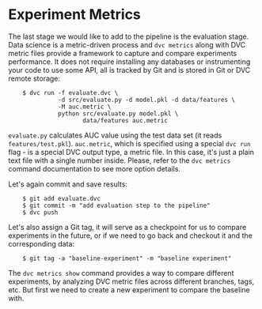 # Experiment Metrics

The last stage we would like to add to the pipeline is the evaluation stage.
Data science is a metric-driven process and `dvc metrics` along with DVC metric
files provide a framework to capture and compare experiments performance. It
does not require installing any databases or instrumenting your code to use some
API, all is tracked by Git and is stored in Git or DVC remote storage:

```dvc
    $ dvc run -f evaluate.dvc \
              -d src/evaluate.py -d model.pkl -d data/features \
              -M auc.metric \
              python src/evaluate.py model.pkl \
                     data/features auc.metric
```

`evaluate.py` calculates AUC value using the test data set (it reads
`features/test.pkl`). `auc.metric`, which is specified using a special `dvc run`
flag - is a special DVC output type, a metric file. In this case, it's just a
plain text file with a single number inside. Please, refer to the `dvc metrics`
command documentation to see more option details.

Let's again commit and save results:

```dvc
    $ git add evaluate.dvc
    $ git commit -m "add evaluation step to the pipeline"
    $ dvc push
```

Let's also assign a Git tag, it will serve as a checkpoint for us to compare
experiments in the future, or if we need to go back and checkout it and the
corresponding data:

```dvc
    $ git tag -a "baseline-experiment" -m "baseline experiment"
```

The `dvc metrics show` command provides a way to compare different experiments,
by analyzing DVC metric files across different branches, tags, etc. But first we
need to create a new experiment to compare the baseline with.
